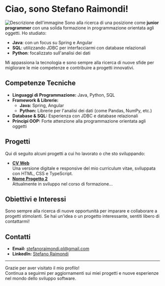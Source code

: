 # Ciao, sono Stefano Raimondi!
![Descrizione dell'immagine](https://media.licdn.com/dms/image/v2/D4D16AQH17SKGsTj1qg/profile-displaybackgroundimage-shrink_350_1400/B4DZW6XsOIHYAY-/0/1742588529312?e=1747872000&v=beta&t=B2MCyVXEeHz3F7O4_MidqM6CkgJN6MtT39N_53zxMMM)
Sono alla ricerca di una posizione come **junior programmer** con una solida formazione in programmazione orientata agli oggetti. Ho studiato:
- **Java**: con un focus su Spring e Angular
- **SQL**: utilizzando JDBC per interfacciarmi con database relazionali
- **Python**: focalizzato sull'analisi dei dati

Mi appassiona la tecnologia e sono sempre alla ricerca di nuove sfide per migliorare le mie competenze e contribuire a progetti innovativi.

## Competenze Tecniche

- **Linguaggi di Programmazione:** Java, Python, SQL
- **Framework & Librerie:**
  - **Java:** Spring, Angular
  - **Python:** Librerie per l'analisi dei dati (come Pandas, NumPy, etc.)
- **Database & SQL:** Esperienza con JDBC e database relazionali
- **Principi OOP:** Forte attenzione alla programmazione orientata agli oggetti

## Progetti

Qui di seguito alcuni progetti a cui ho lavorato o che sto sviluppando:

- **[CV Web](https://github.com/StefanoRaimondi-prog/Progetto-CV-Web)**  
  Una versione digitale e responsive del mio curriculum vitae, sviluppata con HTML, CSS e TypeScript.
- **[Nome Progetto 2](#)**  
  Attualmente in sviluppo nel corso di formazione...
  
## Obiettivi e Interessi

Sono sempre alla ricerca di nuove opportunità per imparare e collaborare a progetti stimolanti. Se hai un'idea o un progetto interessante, sentiti libero di contattarmi!

## Contatti

- **Email:** [stefanoraimondi.pl@gmail.com](mailto:stefanoraimondi.pl@gmail.com)  
- **LinkedIn:** [Stefano Raimondi](https://www.linkedin.com/in/stefano-raimondi-prog)

---

Grazie per aver visitato il mio profilo!  
Continua a seguirmi per aggiornamenti sui miei progetti e nuove esperienze nel mondo dello sviluppo software.
